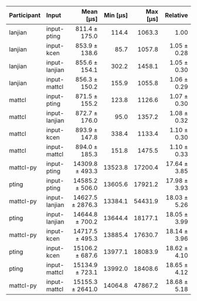 | Participant | Input | Mean [µs] | Min [µs] | Max [µs] | Relative |
|:---|:---|---:|---:|---:|---:|
| lanjian | input-pting | 811.4 ± 175.0 | 114.4 | 1063.3 | 1.00 |
| lanjian | input-kcen | 853.9 ± 138.6 | 85.7 | 1057.8 | 1.05 ± 0.28 |
| lanjian | input-lanjian | 855.6 ± 154.1 | 302.2 | 1458.1 | 1.05 ± 0.30 |
| lanjian | input-mattcl | 856.3 ± 150.2 | 155.9 | 1055.8 | 1.06 ± 0.29 |
| mattcl | input-pting | 871.5 ± 155.2 | 123.8 | 1126.6 | 1.07 ± 0.30 |
| mattcl | input-lanjian | 872.7 ± 176.0 | 95.0 | 1357.2 | 1.08 ± 0.32 |
| mattcl | input-kcen | 893.9 ± 147.8 | 338.4 | 1133.4 | 1.10 ± 0.30 |
| mattcl | input-mattcl | 894.0 ± 185.3 | 151.8 | 1475.5 | 1.10 ± 0.33 |
| mattcl-py | input-pting | 14309.8 ± 493.3 | 13523.8 | 17200.4 | 17.64 ± 3.85 |
| pting | input-pting | 14585.2 ± 506.0 | 13605.6 | 17921.2 | 17.98 ± 3.93 |
| mattcl-py | input-lanjian | 14627.5 ± 2876.3 | 13384.1 | 54431.9 | 18.03 ± 5.26 |
| pting | input-lanjian | 14644.8 ± 700.2 | 13644.4 | 18177.1 | 18.05 ± 3.99 |
| mattcl-py | input-kcen | 14717.5 ± 495.3 | 13885.4 | 17630.7 | 18.14 ± 3.96 |
| pting | input-kcen | 15106.2 ± 687.6 | 13977.1 | 18083.9 | 18.62 ± 4.10 |
| pting | input-mattcl | 15134.9 ± 723.1 | 13992.0 | 18408.6 | 18.65 ± 4.12 |
| mattcl-py | input-mattcl | 15155.3 ± 2641.0 | 14064.8 | 47867.2 | 18.68 ± 5.18 |
